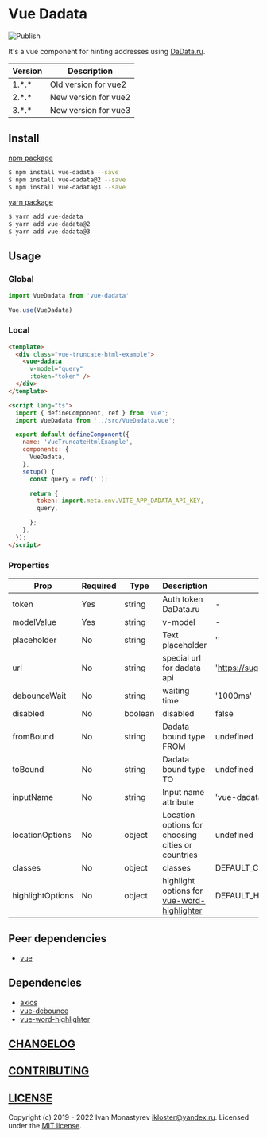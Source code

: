 # Vue Dadata

![Publish](https://github.com/ikloster03/vue-dadata/workflows/Publish/badge.svg)

It's a vue component for hinting addresses using [DaData.ru](https://dadata.ru).

| Version  | Description |
| ------------- | ------------- |
| 1.\*.\*  | Old version for vue2 |
| 2.\*.\*  | New version for vue2 |
| 3.\*.\*  | New version for vue3 |

## Install

[npm package](https://www.npmjs.com/package/vue-dadata)

```bash
$ npm install vue-dadata --save
$ npm install vue-dadata@2 --save
$ npm install vue-dadata@3 --save
```

[yarn package](https://yarnpkg.com/en/package/vue-dadata)
```bash
$ yarn add vue-dadata
$ yarn add vue-dadata@2
$ yarn add vue-dadata@3
```

## Usage

### Global

```js
import VueDadata from 'vue-dadata'

Vue.use(VueDadata)
```

### Local

```html
<template>
  <div class="vue-truncate-html-example">
    <vue-dadata
      v-model="query"
      :token="token" />
  </div>
</template>

<script lang="ts">
  import { defineComponent, ref } from 'vue';
  import VueDadata from '../src/VueDadata.vue';

  export default defineComponent({
    name: 'VueTruncateHtmlExample',
    components: {
      VueDadata,
    },
    setup() {
      const query = ref('');

      return {
        token: import.meta.env.VITE_APP_DADATA_API_KEY,
        query,

      };
    },
  });
</script>
```

### Properties

| Prop  | Required | Type | Description | Default |
| ------------- | ------------- | ------------- | ------------- | ------------- |
| token  | Yes  | string  | Auth token DaData.ru  | - |
| modelValue  | Yes  | string  | v-model  | - |
| placeholder  | No  | string  | Text placeholder  | '' |
| url  | No  | string  | special url for dadata api  | 'https://suggestions.dadata.ru/suggestions/api/4_1/rs/suggest/address' |
| debounceWait  | No  | string  | waiting time  | '1000ms' |
| disabled  | No  |  boolean  |  disabled | false |
| fromBound  | No  |  string  |  Dadata bound type FROM | undefined |
| toBound  | No  |  string  |  Dadata bound type TO | undefined |
| inputName  | No  |  string  |  Input name attribute | 'vue-dadata-input' |
| locationOptions  | No  |  object  |  Location options for choosing cities or countries | undefined |
| classes  | No  |  object  |  classes | DEFAULT_CLASSES |
| highlightOptions  | No  |  object  |  highlight options for [vue-word-highlighter](https://github.com/kawamataryo/vue-word-highlighter) | DEFAULT_HIGHLIGHT_OPTIONS |


## Peer dependencies
- [vue](https://github.com/vuejs/vue)

## Dependencies
- [axios](https://github.com/axios/axios)
- [vue-debounce](https://github.com/dhershman1/vue-debounce)
- [vue-word-highlighter](https://github.com/kawamataryo/vue-word-highlighter)

## [CHANGELOG](https://github.com/ikloster03/vue-dadata/blob/master/CHANGELOG.md)

## [CONTRIBUTING](https://github.com/ikloster03/vue-dadata/blob/master/CONTRIBUTING.md)

## [LICENSE](https://github.com/ikloster03/vue-dadata/blob/master/LICENSE)

Copyright (c) 2019 - 2022 Ivan Monastyrev <ikloster@yandex.ru>. Licensed under the [MIT license](https://github.com/ikloster03/vue-dadata/blob/master/LICENSE).
